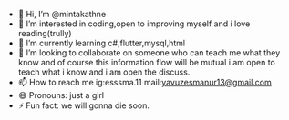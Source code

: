 - 👋 Hi, I’m @mintakathne
- 👀 I’m interested in coding,open to improving myself and i love reading(trully)
- 🌱 I’m currently learning c#,flutter,mysql,html
- 💞️ I’m looking to collaborate on someone who can teach me what they know and of course this information flow will be mutual i am open to teach what i know and i am open the discuss.
- 📫 How to reach me ig:esssma.11 mail:yavuzesmanur13@gmail.com
- 😄 Pronouns:  just a girl
- ⚡ Fun fact: we will gonna die soon.

<!---
mintakathne/mintakathne is a ✨ special ✨ repository because its `README.md` (this file) appears on your GitHub profile.
You can click the Preview link to take a look at your changes.
--->
